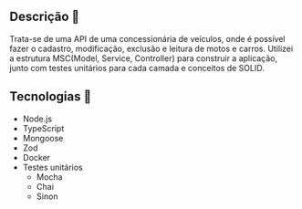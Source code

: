 ## Descrição 📌
Trata-se de uma API de uma concessionária de veículos, onde é possível fazer o cadastro, modificação, exclusão e leitura de motos e carros. Utilizei a estrutura MSC(Model, Service, Controller) para construir a aplicação, junto com testes unitários para cada camada e conceitos de SOLID.

## Tecnologias 📌
* Node.js
* TypeScript
* Mongoose
* Zod
* Docker
* Testes unitários
  * Mocha
  * Chai
  * Sinon
